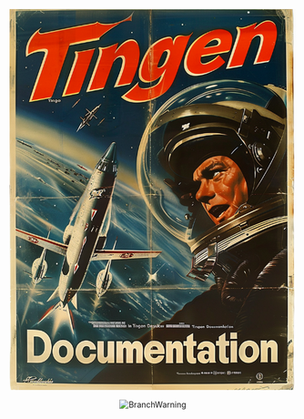 <!-- u240805 -->

<div align="center">

  ![logo](./.github/images/logos/TingenDocumentation_928x1232.png)

  ![BranchWarning](https://img.shields.io/badge/Release-24.8-orange?style=for-the-badge)

</div>

